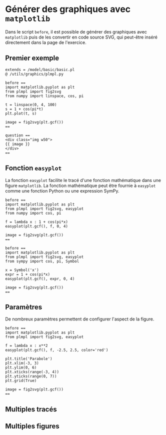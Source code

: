 # Générer des graphiques avec `matplotlib`

Dans le script `before`, il est possible de générer des graphiques avec `matplotlib` puis de les convertir en code source SVG, qui peut-être inséré directement dans la page de l'exercice.

## Premier exemple

```
extends = /model/basic/basic.pl
@ /utils/graphics/plmpl.py

before ==
import matplotlib.pyplot as plt
from plmpl import fig2svg
from numpy import linspace, cos, pi

t = linspace(0, 4, 100)
s = 1 + cos(pi*t)
plt.plot(t, s)

image = fig2svg(plt.gcf())
==

question ==
<div class="img w50">
{{ image }}
</div>
==
```

## Fonction `easyplot`

La fonction `easyplot` facilite le tracé d'une fonction mathématique dans une figure `matplotlib`. La fonction mathématique peut être fournie à `easyplot` comme une fonction Python ou une expression SymPy.

```
before ==
import matplotlib.pyplot as plt
from plmpl import fig2svg, easyplot
from numpy import cos, pi

f = lambda x : 1 + cos(pi*x)
easyplot(plt.gcf(), f, 0, 4)

image = fig2svg(plt.gcf())
==
```

```
before ==
import matplotlib.pyplot as plt
from plmpl import fig2svg, easyplot
from sympy import cos, pi, Symbol

x = Symbol('x')
expr = 1 + cos(pi*x)
easyplot(plt.gcf(), expr, 0, 4)

image = fig2svg(plt.gcf())
==
```

## Paramètres

De nombreux paramètres permettent de configurer l'aspect de la figure.

```
before ==
import matplotlib.pyplot as plt
from plmpl import fig2svg, easyplot

f = lambda x : x**2
easyplot(plt.gcf(), f, -2.5, 2.5, color='red')

plt.title('Parabole')
plt.xlim(-3, 3)
plt.ylim(0, 6)
plt.xticks(range(-3, 4))
plt.yticks(range(0, 7))
plt.grid(True)

image = fig2svg(plt.gcf())
==
```

## Multiples tracés

## Multiples figures
